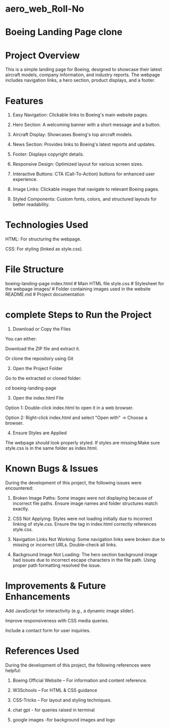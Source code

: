 # aero_web_Roll-No
#                                   Boeing Landing Page clone
# Project Overview

This is a simple landing page for Boeing, designed to showcase their latest aircraft models, company information, and industry reports. The webpage includes navigation links, a hero section, product displays, and a footer.

# Features

1. Easy Navigation: Clickable links to Boeing's main website pages.

2. Hero Section: A welcoming banner with a short message and a button.

3. Aircraft Display: Showcases Boeing's top aircraft models.

4. News Section: Provides links to Boeing's latest reports and updates.

5. Footer: Displays copyright details.

6. Responsive Design: Optimized layout for various screen sizes.

7. Interactive Buttons: CTA (Call-To-Action) buttons for enhanced user experience.

8. Image Links: Clickable images that navigate to relevant Boeing pages.

9. Styled Components: Custom fonts, colors, and structured layouts for better readability.

# Technologies Used

HTML: For structuring the webpage.

CSS: For styling (linked as style.css).

# File Structure

boeing-landing-page
index.html       # Main HTML file
style.css        # Stylesheet for the webpage
images/          # Folder containing images used in the website
README.md        # Project documentation

# complete Steps to Run the Project

1. Download or Copy the Files

You can either:

Download the ZIP file and extract it.

Or clone the repository using Git 

2. Open the Project Folder

Go to the extracted or cloned folder:

cd boeing-landing-page

3. Open the index.html File

Option 1: Double-click index.html to open it in a web browser.

Option 2: Right-click index.html and select "Open with" → Choose a browser.

4. Ensure Styles are Applied

The webpage should look properly styled. 
If styles are missing:Make sure style.css is in the same folder as index.html.



# Known Bugs & Issues

During the development of this project, the following issues were encountered:

1. Broken Image Paths: Some images were not displaying because of incorrect file paths. Ensure image names and folder structures match exactly.

2. CSS Not Applying: Styles were not loading initially due to incorrect linking of style.css. Ensure the <link> tag in index.html correctly references style.css.

3. Navigation Links Not Working: Some navigation links were broken due to missing or incorrect URLs. Double-check all links.

4. Background Image Not Loading: The hero section background image had issues due to incorrect escape characters in the file path. Using proper path formatting resolved the issue.



# Improvements & Future Enhancements

Add JavaScript for interactivity (e.g., a dynamic image slider).

Improve responsiveness with CSS media queries.

Include a contact form for user inquiries.

# References Used

During the development of this project, the following references were helpful:

1. Boeing Official Website – For information and content reference.

2. W3Schools – For HTML & CSS guidance

3. CSS-Tricks – For layout and styling techniques.

4. chat gpt - for queries raised in terminal

5. google images -for background images and logo
